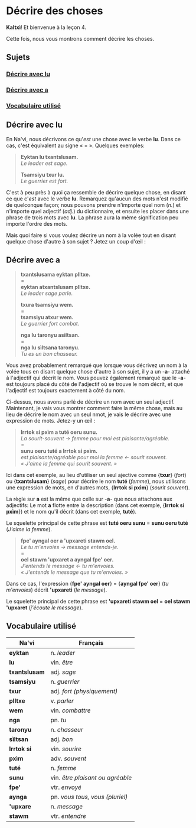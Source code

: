 # Décrire des choses

**Kaltxì**! Et bienvenue à la leçon 4.

Cette fois, nous vous montrons comment décrire les choses.

## Sujets

### [Décrire avec lu](#a1)

### [Décrire avec a](#a2)

### [Vocabulaire utilisé](#v)

<div id="a1"></div>

## Décrire avec lu

En Na'vi, nous décrivons ce qu'_est_ une chose avec le verbe **lu**. Dans ce cas, c'est équivalent au signe « = ». Quelques exemples:

> **Eyktan lu txantslusam.**<br>
> _Le leader est sage._
>
> **Tsamsiyu txur lu.**<br>
> _Le guerrier est fort._

C'est à peu près à quoi ça ressemble de décrire quelque chose, en disant ce que c'_est_ avec le verbe **lu**. Remarquez qu'aucun des mots n'est modifié de quelconque façon; nous pouvons prendre n'importe quel nom (_n._) et n'importe quel adjectif (_adj._) du dictionnaire, et ensuite les placer dans une phrase de trois mots avec **lu**. La phrase aura la même signification peu importe l'ordre des mots.

Mais quoi faire si vous voulez décrire un nom à la volée tout en disant quelque chose d'autre à son sujet ? Jetez un coup d'œil :

<div id="a2"></div>

## Décrire avec a

> **txantslusama eyktan plltxe.**<br>
> =<br>
> **eyktan atxantslusam plltxe.**<br>
> _Le leader sage parle._
>
> **txura tsamsiyu wem.**<br>
> =<br>
> **tsamsiyu atxur wem.**<br>
> _Le guerrier fort combat._
>
> **nga lu taronyu asìltsan.**<br>
> =<br>
> **nga lu sìltsana taronyu.**<br>
> _Tu es un bon chasseur._

Vous avez probablement remarqué que lorsque vous décrivez un nom à la volée tous en disant quelque chose d'autre à son sujet, il y a un -**a**- attaché à l'adjectif qui décrit le nom. Vous pouvez également remarqué que le -**a**- est toujours placé du côté de l'adjectif où se trouve le nom décrit, et que l'adjectif est toujours exactement à côté du nom.

Ci-dessus, nous avons parlé de décrire un nom avec un seul adjectif. Maintenant, je vais vous montrer comment faire la même chose, mais au lieu de décrire le nom avec un seul nmot, je vais le décrire avec une expression de mots. Jetez-y un œil :

> **lrrtok si pxìm a tuté oeru sunu.**<br>
> _La sourit-souvent -> femme pour moi est plaisante/agréable._<br>
> =<br>
> **sunu oeru tuté a lrrtok si pxìm.**<br>
> _est plaisante/agréable pour moi la femme &lt;- sourit souvent._<br>
> _« J'aime la femme qui sourit souvent. »_<br>

Ici dans cet exemple, au lieu d'utiliser un seul ajective comme {**txur**} (_fort_) ou {**txantslusam**} (_sage_) pour décrire le nom **tuté** (_femme_), nous utilisons une expression de mots, en d'autres mots, {**lrrtok si pxìm**} (_sourit souvent_).

La règle sur **a** est la même que celle sur -**a**- que nous attachons aux adjectifs: Le mot **a** flotte entre la description (dans cet exemple, {**lrrtok si pxìm**}) et le nom qu'il décrit (dans cet exemple, **tuté**).

Le squelette principal de cette phrase est **tuté oeru sunu** = **sunu oeru tuté** (_J'aime la femme_).

> **fpe' ayngal oer a 'upxareti stawm oel.**<br>
> _Le tu m'envoies -> message entends-je._<br>
> =<br>
> **oel stawm 'upxaret a ayngal fpe' oer.**<br>
> _J'entends le message &lt;- tu m'envoies._<br>
> _« J'entends le message que tu m'envoies. »_

Dans ce cas, l'expression {**fpe' ayngal oer**} = {**ayngal fpe' oer**} (_tu m'envoies_) décrit **'upxareti** (_le message_).

Le squelette principal de cette phrase est **'upxareti stawm oel** = **oel stawm 'upxaret** (_j'écoute le message_).

<div id="v"></div>

## Vocabulaire utilisé

| Na'vi           | Français                       |
| --------------- | ------------------------------ |
| **eyktan**      | n. _leader_                    |
| **lu**          | vin. _être_                    |
| **txantslusam** | adj. _sage_                    |
| **tsamsiyu**    | n. _guerrier_                  |
| **txur**        | adj. _fort (physiquement)_     |
| **plltxe**      | v. _parler_                    |
| **wem**         | vin. _combattre_               |
| **nga**         | pn. _tu_                       |
| **taronyu**     | n. _chasseur_                  |
| **sìltsan**     | adj. _bon_                     |
| **lrrtok si**   | vin. _sourire_                 |
| **pxìm**        | adv. _souvent_                 |
| **tuté**        | n. _femme_                     |
| **sunu**        | vin. _être plaisant ou agréable_ |
| **fpe'**        | vtr. _envoyé_                  |
| **aynga**       | pn. _vous tous, vous (pluriel)_    |
| **'upxare**     | n. _message_                   |
| **stawm**       | vtr. _entendre_                |
